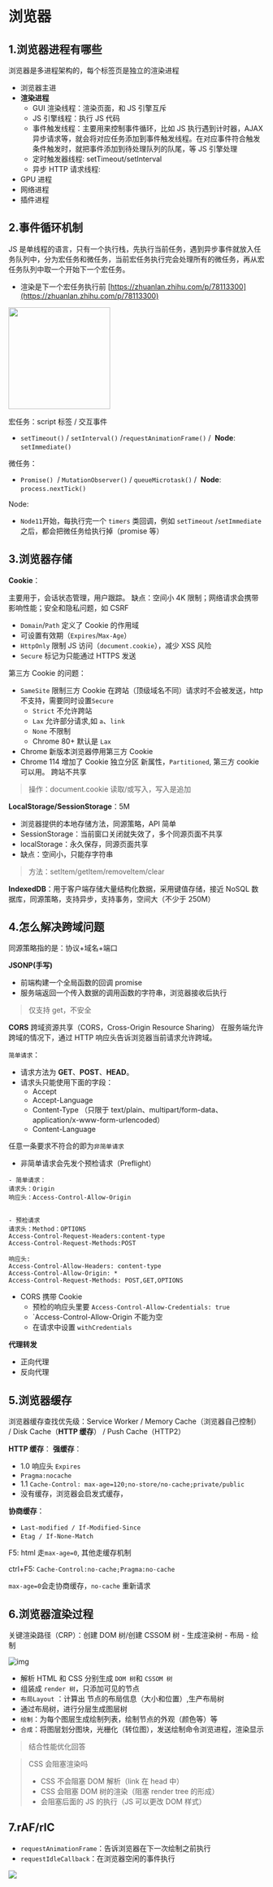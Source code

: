 # 浏览器

## 1.浏览器进程有哪些

浏览器是多进程架构的，每个标签页是独立的渲染进程

- 浏览器主进
- **渲染进程**
  - GUI 渲染线程：渲染页面，和 JS 引擎互斥
  - JS 引擎线程：执行 JS 代码
  - 事件触发线程：主要用来控制事件循环，比如 JS 执行遇到计时器，AJAX 异步请求等，就会将对应任务添加到事件触发线程。在对应事件符合触发条件触发时，就把事件添加到待处理队列的队尾，等 JS 引擎处理
  - 定时触发器线程: setTimeout/setInterval
  - 异步 HTTP 请求线程:
- GPU 进程
- 网络进程
- 插件进程

## 2.事件循环机制

JS 是单线程的语言，只有一个执行栈，先执行当前任务，遇到异步事件就放入任务队列中，分为宏任务和微任务，当前宏任务执行完会处理所有的微任务，再从宏任务队列中取一个开始下一个宏任务。

- 渲染是下一个宏任务执行前 [https://zhuanlan.zhihu.com/p/78113300](https://zhuanlan.zhihu.com/p/78113300)

<img src="./img/1654402275546-74fadbb4-590b-42cb-9079-9df66ae710ed.png"  width="200"  style="margin: 0 auto;" />

宏任务：script 标签 / 交互事件

- `setTimeout()` / `setInterval()` /`requestAnimationFrame()` /  **Node**: `setImmediate()`

微任务：

- `Promise()`  / `MutationObserver()` / `queueMicrotask()` /  **Node**: `process.nextTick()`

Node:

- `Node11`开始，每执行完一个 `timers` 类回调，例如 `setTimeout` /`setImmediate` 之后，都会把微任务给执行掉（promise 等）

## 3.浏览器存储

**Cookie**：

主要用于，会话状态管理，用户跟踪。
缺点：空间小 4K 限制；网络请求会携带影响性能；安全和隐私问题，如 CSRF

- `Domain`/`Path` 定义了 Cookie 的作用域
- 可设置有效期（`Expires`/`Max-Age`）
- `HttpOnly` 限制 JS 访问（`document.cookie`），减少 XSS 风险
- `Secure` 标记为只能通过 HTTPS 发送

第三方 Cookie 的问题：

- `SameSite` 限制三方 Cookie 在跨站（顶级域名不同）请求时不会被发送，http 不支持，需要同时设置`Secure`
  - `Strict` 不允许跨站
  - `Lax` 允许部分请求,如 `a`、`link`
  - `None` 不限制
  - Chrome 80+ 默认是 `Lax`
- Chrome 新版本浏览器停用第三方 Cookie
- Chrome 114 增加了 Cookie 独立分区 新属性，`Partitioned`, 第三方 cookie 可以用。 跨站不共享

> 操作：document.cookie 读取/或写入，写入是追加

**LocalStorage/SessionStorage**：5M

- 浏览器提供的本地存储方法，同源策略，API 简单
- SessionStorage：当前窗口关闭就失效了，多个同源页面不共享
- localStorage：永久保存，同源页面共享
- 缺点：空间小，只能存字符串

> 方法：setItem/getItem/removeItem/clear

**IndexedDB**：用于客户端存储大量结构化数据，采用键值存储，接近 NoSQL 数据库，同源策略，支持异步，支持事务，空间大（不少于 250M）

## 4.怎么解决跨域问题

同源策略指的是：协议+域名+端口

**JSONP(手写)**

- 前端构建一个全局函数的回调 promise
- 服务端返回一个传入数据的调用函数的字符串，浏览器接收后执行

> 仅支持 get，不安全

**CORS**
跨域资源共享（CORS，Cross-Origin Resource Sharing）
在服务端允许跨域的情况下，通过 HTTP 响应头告诉浏览器当前请求允许跨域。

`简单请求`：

- 请求方法为 **GET**、**POST**、**HEAD**。
- 请求头只能使用下面的字段：
  - Accept
  - Accept-Language
  - Content-Type （只限于 text/plain、multipart/form-data、application/x-www-form-urlencoded）
  - Content-Language

任意一条要求不符合的即为`非简单请求`

- 非简单请求会先发个预检请求（Preflight）

```
- 简单请求：
请求头：Origin
响应头：Access-Control-Allow-Origin


- 预检请求
请求头：Method：OPTIONS
Access-Control-Request-Headers:content-type
Access-Control-Request-Methods:POST

响应头:
Access-Control-Allow-Headers: content-type
Access-Control-Allow-Origin: *
Access-Control-Request-Methods: POST,GET,OPTIONS
```

- CORS 携带 Cookie
  - 预检的响应头里要 `Access-Control-Allow-Credentials: true`
  - `Access-Control-Allow-Origin 不能为空
  - 在请求中设置 `withCredentials`

**代理转发**

- 正向代理
- 反向代理

## 5.浏览器缓存

浏览器缓存查找优先级：Service Worker / Memory Cache（浏览器自己控制） / Disk Cache（**HTTP 缓存**） / Push Cache（HTTP2）

**HTTP 缓存**：
**强缓存**：

- 1.0 响应头 `Expires`
- `Pragma:nocache`
- 1.1 `Cache-Control: max-age=120;no-store/no-cache;private/public`
- 没有缓存，浏览器会启发式缓存，

**协商缓存**：

- `Last-modified / If-Modified-Since`
- `Etag / If-None-Match`

F5: html 走`max-age=0`, 其他走缓存机制

ctrl+F5: `Cache-Control:no-cache;Pragma:no-cache`

`max-age=0`会走协商缓存，`no-cache` 重新请求

## 6.浏览器渲染过程

关键渲染路径（CRP）：创建 DOM 树/创建 CSSOM 树 - 生成渲染树 - 布局 - 绘制

![img](./img/timg.76170e50.jpg)

- 解析 HTML 和 CSS 分别生成 `DOM 树`和 `CSSOM 树`
- 组装成 `render 树`，只添加可见的节点
- `布局Layout` ：计算出 节点的布局信息（大小和位置）,生产布局树
- 通过布局树，进行分层生成图层树
- `绘制`：为每个图层生成绘制列表，绘制节点的外观（颜色等）等
- `合成`：将图层划分图块，光栅化（转位图），发送绘制命令浏览进程，渲染显示

> 结合性能优化回答

> CSS 会阻塞渲染吗
>
> - CSS 不会阻塞 DOM 解析（link 在 head 中）
> - CSS 会阻塞 DOM 树的渲染（阻塞 render tree 的形成）
> - 会阻塞后面的 JS 的执行（JS 可以更改 DOM 样式）

## 7.rAF/rIC

- `requestAnimationFrame`：告诉浏览器在下一次绘制之前执行
- `requestIdleCallback`：在浏览器空闲的事件执行

![](./img/1672830545319-0db35ee4-c45d-4dbf-9b95-31f5a19f0149.jpeg)

